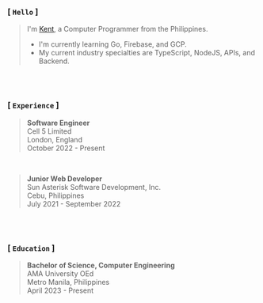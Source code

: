 ### [ `Hello` ]
> I'm [Kent](https://github.com/kentlouisetonino), a Computer Programmer from the Philippines.
> - I'm currently learning Go, Firebase, and GCP.
> - My current industry specialties are TypeScript, NodeJS, APIs, and Backend.

<br />
<br />

### [ `Experience` ]
> **Software Engineer** <br />
> Cell 5 Limited <br />
> London, England <br />
> October 2022 - Present

<br />

> **Junior Web Developer** <br />
> Sun Asterisk Software Development, Inc. <br />
> Cebu, Philippines <br />
> July 2021 - September 2022

<br />
<br />

###  [ `Education` ]
> **Bachelor of Science, Computer Engineering** <br />
> AMA University OEd <br />
> Metro Manila, Philippines <br />
> April 2023 - Present
